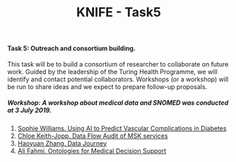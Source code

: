 ﻿---
title: "KNIFE - Task5"
layout: textlay
excerpt: "KNIFE - Task5"
sitemap: false
permalink: /task5/
---



#### **Task 5: Outreach and consortium building.**

This task will be to build a consortium of researcher to collaborate on future work. Guided by the leadership of the Turing Health Programme, we will identify and contact potential collaborators. Workshops (or a workshop) will be run to share ideas and we expect to prepare follow-up proposals. 



##### **Workshop: A workshop about medical data and SNOMED was conducted at 3 July 2019.**
1. <a href='{{ site.url }}{{ site.baseurl }}/downloads/Sophie.pdf/'> Sophie Williams. Using AI to Predict Vascular Complications in Diabetes</a>
2. <a href='{{ site.url }}{{ site.baseurl }}/downloads/Chloe.pdf/'> Chloe Keith-Jopp. Data Flow Audit of MSK services</a>
3. <a href='{{ site.url }}{{ site.baseurl }}/downloads/Haoyuan.pdf/'> Haoyuan Zhang. Data Journey</a>
4. <a href='{{ site.url }}{{ site.baseurl }}/downloads/Ali.pdf/'> Ali Fahmi. Ontologies for Medical Decision Support</a>

